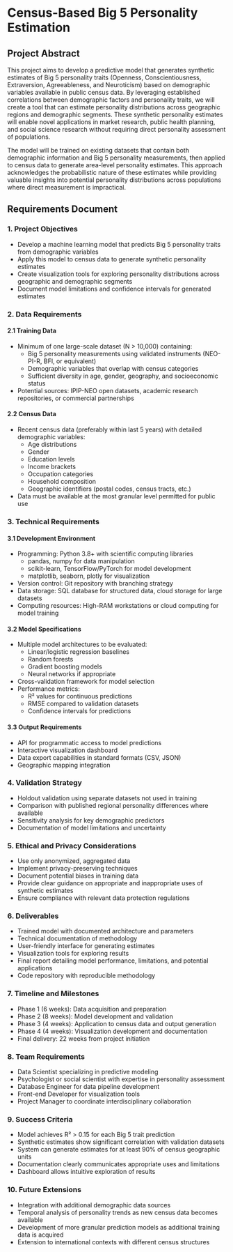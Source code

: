 # Census-Based Big 5 Personality Estimation
## Project Abstract

This project aims to develop a predictive model that generates synthetic estimates of Big 5 personality traits (Openness, Conscientiousness, Extraversion, Agreeableness, and Neuroticism) based on demographic variables available in public census data. By leveraging established correlations between demographic factors and personality traits, we will create a tool that can estimate personality distributions across geographic regions and demographic segments. These synthetic personality estimates will enable novel applications in market research, public health planning, and social science research without requiring direct personality assessment of populations.

The model will be trained on existing datasets that contain both demographic information and Big 5 personality measurements, then applied to census data to generate area-level personality estimates. This approach acknowledges the probabilistic nature of these estimates while providing valuable insights into potential personality distributions across populations where direct measurement is impractical.

## Requirements Document

### 1. Project Objectives
- Develop a machine learning model that predicts Big 5 personality traits from demographic variables
- Apply this model to census data to generate synthetic personality estimates
- Create visualization tools for exploring personality distributions across geographic and demographic segments
- Document model limitations and confidence intervals for generated estimates

### 2. Data Requirements

#### 2.1 Training Data
- Minimum of one large-scale dataset (N > 10,000) containing:
  - Big 5 personality measurements using validated instruments (NEO-PI-R, BFI, or equivalent)
  - Demographic variables that overlap with census categories
  - Sufficient diversity in age, gender, geography, and socioeconomic status
- Potential sources: IPIP-NEO open datasets, academic research repositories, or commercial partnerships

#### 2.2 Census Data
- Recent census data (preferably within last 5 years) with detailed demographic variables:
  - Age distributions
  - Gender
  - Education levels
  - Income brackets
  - Occupation categories
  - Household composition
  - Geographic identifiers (postal codes, census tracts, etc.)
- Data must be available at the most granular level permitted for public use

### 3. Technical Requirements

#### 3.1 Development Environment
- Programming: Python 3.8+ with scientific computing libraries
  - pandas, numpy for data manipulation
  - scikit-learn, TensorFlow/PyTorch for model development
  - matplotlib, seaborn, plotly for visualization
- Version control: Git repository with branching strategy
- Data storage: SQL database for structured data, cloud storage for large datasets
- Computing resources: High-RAM workstations or cloud computing for model training

#### 3.2 Model Specifications
- Multiple model architectures to be evaluated:
  - Linear/logistic regression baselines
  - Random forests
  - Gradient boosting models
  - Neural networks if appropriate
- Cross-validation framework for model selection
- Performance metrics:
  - R² values for continuous predictions
  - RMSE compared to validation datasets
  - Confidence intervals for predictions

#### 3.3 Output Requirements
- API for programmatic access to model predictions
- Interactive visualization dashboard
- Data export capabilities in standard formats (CSV, JSON)
- Geographic mapping integration

### 4. Validation Strategy
- Holdout validation using separate datasets not used in training
- Comparison with published regional personality differences where available
- Sensitivity analysis for key demographic predictors
- Documentation of model limitations and uncertainty

### 5. Ethical and Privacy Considerations
- Use only anonymized, aggregated data
- Implement privacy-preserving techniques
- Document potential biases in training data
- Provide clear guidance on appropriate and inappropriate uses of synthetic estimates
- Ensure compliance with relevant data protection regulations

### 6. Deliverables
- Trained model with documented architecture and parameters
- Technical documentation of methodology
- User-friendly interface for generating estimates
- Visualization tools for exploring results
- Final report detailing model performance, limitations, and potential applications
- Code repository with reproducible methodology

### 7. Timeline and Milestones
- Phase 1 (6 weeks): Data acquisition and preparation
- Phase 2 (8 weeks): Model development and validation
- Phase 3 (4 weeks): Application to census data and output generation
- Phase 4 (4 weeks): Visualization development and documentation
- Final delivery: 22 weeks from project initiation

### 8. Team Requirements
- Data Scientist specializing in predictive modeling
- Psychologist or social scientist with expertise in personality assessment
- Database Engineer for data pipeline development
- Front-end Developer for visualization tools
- Project Manager to coordinate interdisciplinary collaboration

### 9. Success Criteria
- Model achieves R² > 0.15 for each Big 5 trait prediction
- Synthetic estimates show significant correlation with validation datasets
- System can generate estimates for at least 90% of census geographic units
- Documentation clearly communicates appropriate uses and limitations
- Dashboard allows intuitive exploration of results

### 10. Future Extensions
- Integration with additional demographic data sources
- Temporal analysis of personality trends as new census data becomes available
- Development of more granular prediction models as additional training data is acquired
- Extension to international contexts with different census structures

